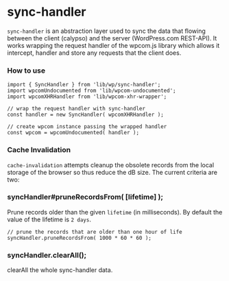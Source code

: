 sync-handler
===========

`sync-handler` is an abstraction layer used to sync the data that flowing between 
the client (calypso) and the server (WordPress.com REST-API). It works wrapping 
the request handler of the wpcom.js library which allows it intercept, handler 
and store any requests that the client does.

### How to use

```es6
import { SyncHandler } from 'lib/wp/sync-handler';
import wpcomUndocumented from 'lib/wpcom-undocumented';
import wpcomXHRHandler from 'lib/wpcom-xhr-wrapper';

// wrap the request handler with sync-handler
const handler = new SyncHandler( wpcomXHRHandler );

// create wpcom instance passing the wrapped handler
const wpcom = wpcomUndocumented( handler );
```

### Cache Invalidation

`cache-invalidation` attempts cleanup the obsolete records from the local storage of the browser so thus reduce the dB size. The current criteria are two:

### syncHandler#pruneRecordsFrom( [lifetime] );
Prune records older than the given `lifetime` (in milliseconds). By default the value of the lifetime is `2 days`.

```es6
// prune the records that are older than one hour of life
syncHandler.pruneRecordsFrom( 1000 * 60 * 60 );
```

### syncHandler.clearAll();
clearAll the whole sync-handler data.
